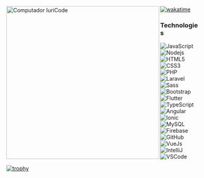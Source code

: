 [![wakatime](https://wakatime.com/badge/user/042d5dc0-9002-474d-b639-d5c77325a264.svg)](https://wakatime.com/@042d5dc0-9002-474d-b639-d5c77325a264)
<img src="https://media.giphy.com/media/l0HlTy9x8FZo0XO1i/giphy.gif" min-width="400px" max-width="100%" width="400px%" align="left" alt="Computador IuriCode">

### Technologies
![JavaScript](https://img.shields.io/badge/-JavaScript-black?style=flat-square&logo=javascript)
![Nodejs](https://img.shields.io/badge/-Nodejs-339933?style=flat-square&logo=Node.js&logoColor=white)
![HTML5](https://img.shields.io/badge/-HTML5-E34F26?style=flat-square&logo=html5&logoColor=white)
![CSS3](https://img.shields.io/badge/-CSS3-1572B6?style=flat-square&logo=css3)
![PHP](http://img.shields.io/badge/-PHP-111?style=flat-square&logo=PHP)
![Laravel](http://img.shields.io/badge/-Laravel-white?style=flat-red&logo=laravel)
![Sass](https://img.shields.io/badge/-Sass-CC6699?style=flat-square&logo=sass&logoColor=white)
![Bootstrap](https://img.shields.io/badge/-Bootstrap-563D7C?style=flat-square&logo=bootstrap)
![Flutter](http://img.shields.io/badge/-Flutter-blue?style=flat-red&logo=flutter)
![TypeScript](https://img.shields.io/badge/-TypeScript-007ACC?style=flat-square&logo=typescript)
![Angular](https://img.shields.io/badge/-Angular-DD0031?style=flat-square&logo=angular)
![Ionic](https://img.shields.io/badge/-Ionic-3880FF?style=flat-square&logo=ionic&logoColor=white)
![MySQL](https://img.shields.io/badge/-MySQL-4479A1?style=flat-square&logo=mysql&logoColor=white)
![Firebase](https://img.shields.io/badge/Firebase-FFCA28?style=flat-square&logo=firebase&logoColor=white)
![GitHub](https://img.shields.io/badge/-GitHub-181717?style=flat-square&logo=github)
![VueJs](https://img.shields.io/badge/-Vue.Js-3fb27f?style=flat&logo=vue.js&logoColor=white)
![IntelliJ](https://img.shields.io/badge/-IntelliJ%20IDEA-black?style=flat-square&logo=intellij-idea&logoColor=white)
![VSCode](https://img.shields.io/badge/-VSCode-007ACC?style=flat-square&logo=visual-studio-code&logoColor=white)

[![trophy](https://github-profile-trophy.vercel.app/?username=paulovargatt&theme=onedark&row=1&column=4&margin-w=4&margin-h=5)](https://github.com/ryo-ma/github-profile-trophy)


